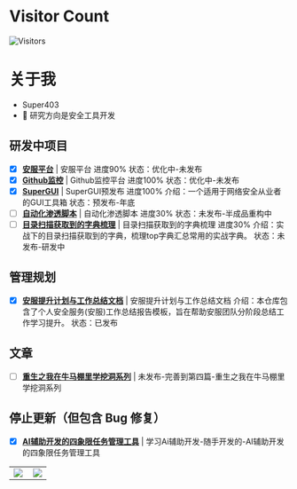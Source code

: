 # Visitor Count
<!-- 访客 -->
<p align="left">
  <img src="https://profile-counter.glitch.me/Super403/count.svg" alt="Visitors">
</p>

# 关于我
- Super403
- 💬  研究方向是安全工具开发

## 研发中项目
- [x] **[安服平台](https://github.com/super403)**  | 安服平台 进度90% 状态：优化中-未发布
- [x] **[Github监控](https://github.com/super403)**  | Github监控平台 进度100% 状态：优化中-未发布
- [x] **[SuperGUI](https://github.com/super403/SuperGUI)**  | SuperGUI预发布 进度100% 介绍：一个适用于网络安全从业者的GUI工具箱 状态：预发布-年底
- [ ] **[自动化渗透脚本](https://github.com/super403)**  | 自动化渗透脚本 进度30% 状态：未发布-半成品重构中
- [ ] **[目录扫描获取到的字典梳理](https://github.com/super403)**  | 目录扫描获取到的字典梳理 进度30% 介绍：实战下的目录扫描获取到的字典，梳理top字典汇总常用的实战字典。 状态：未发布-研发中

## 管理规划
- [x] **[安服提升计划与工作总结文档](https://github.com/Super403/Improvement-Plan)**  | 安服提升计划与工作总结文档 介绍：本仓库包含了个人安全服务(安服)工作总结报告模板，旨在帮助安服团队分阶段总结工作学习提升。 状态：已发布
      
## 文章
- [ ] **[重生之我在牛马棚里学挖洞系列](https://github.com/super403)**  | 未发布-完善到第四篇-重生之我在牛马棚里学挖洞系列


## 停止更新（但包含 Bug 修复）
- [x] **[AI辅助开发的四象限任务管理工具](https://github.com/super403/AI-four-quadrant)**  | 学习Ai辅助开发-随手开发的-AI辅助开发的四象限任务管理工具

<table>
    <tr>
        <td >
            <center><img src="https://github-readme-stats.vercel.app/api?username=super403&show_icons=true&hide_border=true&theme=chartreuse-dark" ></center>
        </td>
        <td >
            <center><img src="https://github-profile-summary-cards.vercel.app/api/cards/profile-details?username=super403&theme=github_dark&show_icons=true" align="right" /></center>
        </td>
    </tr>
</table>












